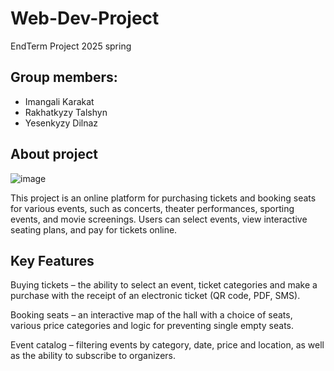 # Web-Dev-Project
EndTerm Project 2025 spring
## Group members:
- Imangali Karakat
- Rakhatkyzy Talshyn
- Yesenkyzy Dilnaz
## About project
![image](https://github.com/user-attachments/assets/2f81f51a-5956-4059-895e-31ec9f828266)<br>

This project is an online platform for purchasing tickets and booking seats for various events, such as concerts, theater performances, sporting events, and movie screenings. Users can select events, view interactive seating plans, and pay for tickets online.

## Key Features

Buying tickets – the ability to select an event, ticket categories and make a purchase with the receipt of an electronic ticket (QR code, PDF, SMS).

Booking seats – an interactive map of the hall with a choice of seats, various price categories and logic for preventing single empty seats.

Event catalog – filtering events by category, date, price and location, as well as the ability to subscribe to organizers.
